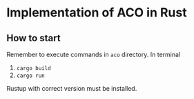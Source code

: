 # Implementation of ACO in Rust

## How to start
Remember to execute commands in `aco` directory.
In terminal
1. ``cargo build``
2. ``cargo run``

Rustup with correct version must be installed.

